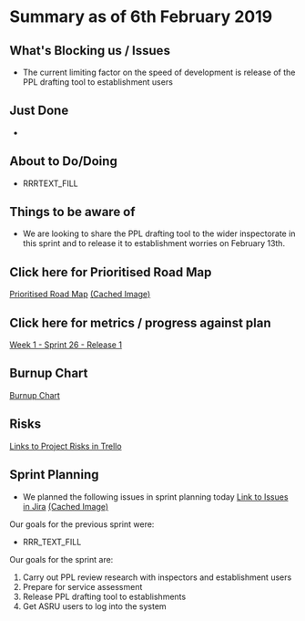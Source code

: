 # Summary as of 6th February 2019 
## What's Blocking us / Issues
* The current limiting factor on the speed of development is release of the PPL drafting tool to establishment users

## Just Done
* 

## About to Do/Doing
* RRRTEXT_FILL

## Things to be aware of
* We are looking to share the PPL drafting tool to the wider inspectorate in this sprint and to release it to establishment worries on February 13th. 

## Click here for Prioritised Road Map
[Prioritised Road Map](https://trello.com/b/p7x9hbPV/prioritised-roadmap)    [\(Cached Image\)](graphs/ASLRoadMap06022019.jpg)

## Click here for metrics / progress against plan
[Week 1 - Sprint 26 - Release 1](graphs/progress06022019.png)

## Burnup Chart

[Burnup Chart](burnup06022019.md)

## Risks
[Links to Project Risks in Trello](https://trello.com/b/VuFuCL7t/risk-register-and-kpis-asl-delivery) 


## Sprint Planning
* We planned the following issues in sprint planning today [Link to Issues in Jira](https://jira.digital.homeoffice.gov.uk/secure/RapidBoard.jspa?rapidView=261)    [\(Cached Image\)](graphs/sprint06022019.png)

Our goals for the previous sprint were:
* RRR_TEXT_FILL

Our goals for the sprint are:
1. Carry out PPL review research with inspectors and establishment users 
2. Prepare for service assessment 
3. Release PPL drafting tool to establishments 
4. Get ASRU users to log into the system

